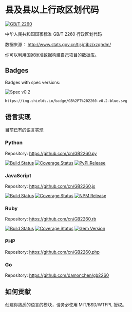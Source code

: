 # 县及县以上行政区划代码

[![GB/T 2260](http://img.shields.io/badge/GB%2FT-2260-blue.svg?style=flat)](spec.md)

中华人民共和国国家标准 GB/T 2260 行政区划代码

数据来源： <http://www.stats.gov.cn/tjsj/tjbz/xzqhdm/>

你可以利用国家标准数据构建自己项目的数据库。

## Badges

Badges with spec versions:

![Spec v0.2](https://img.shields.io/badge/GB%2FT%202260-v0.2-blue.svg)

```
https://img.shields.io/badge/GB%2FT%202260-v0.2-blue.svg
```


## 语言实现

目前已有的语言实现

### Python

Repository: <https://github.com/cn/GB2260.py>

[![Build Status](https://travis-ci.org/cn/GB2260.py.svg?branch=master)](https://travis-ci.org/cn/GB2260.py)
[![Coverage Status](https://coveralls.io/repos/cn/GB2260.py/badge.svg?branch=master&service=github)](https://coveralls.io/github/cn/GB2260.py?branch=master)
[![PyPI Release](https://badge.fury.io/py/gb2260.svg)](https://pypi.python.org/pypi/GB2260)

### JavaScript

Repository: <https://github.com/cn/GB2260.js>

[![Build Status](https://travis-ci.org/cn/GB2260.py.svg?branch=master)](https://travis-ci.org/cn/GB2260.js)
[![Coverage Status](https://coveralls.io/repos/cn/GB2260.js/badge.svg?branch=master&service=github)](https://coveralls.io/github/cn/GB2260.js?branch=master)
[![NPM Release](https://badge.fury.io/js/gb2260.svg)](https://npmjs.org/package/gb2260)

### Ruby

Repository: <https://github.com/cn/GB2260.rb>

[![Build Status](https://travis-ci.org/cn/GB2260.rb.svg?branch=master)](https://travis-ci.org/cn/GB2260.rb)
[![Coverage Status](https://coveralls.io/repos/cn/GB2260.rb/badge.svg?branch=master&service=github)](https://coveralls.io/github/cn/GB2260.rb?branch=master)
[![Gem Version](https://badge.fury.io/rb/GB2260.svg)](http://badge.fury.io/rb/GB2260)

### PHP

Repository: <https://github.com/cn/GB2260.php>


### Go

Repository: <https://github.com/damonchen/gb2260>


## 如何贡献

创建你熟悉的语言的模块，请务必使用 MIT/BSD/WTFPL 授权。
